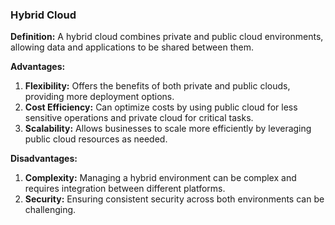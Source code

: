 ### Hybrid Cloud

**Definition:** A hybrid cloud combines private and public cloud environments, allowing data and applications to be shared between them.

**Advantages:**

1. **Flexibility:** Offers the benefits of both private and public clouds, providing more deployment options.
2. **Cost Efficiency:** Can optimize costs by using public cloud for less sensitive operations and private cloud for critical tasks.
3. **Scalability:** Allows businesses to scale more efficiently by leveraging public cloud resources as needed.

**Disadvantages:**

1. **Complexity:** Managing a hybrid environment can be complex and requires integration between different platforms.
2. **Security:** Ensuring consistent security across both environments can be challenging.